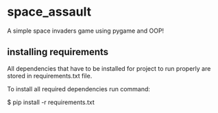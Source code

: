 # space_assault
A simple space invaders game using pygame and OOP!

## installing requirements 

All dependencies that have to be installed for project to run properly are stored in requirements.txt file.

To install all required dependencies run command:

$ pip install -r requirements.txt

